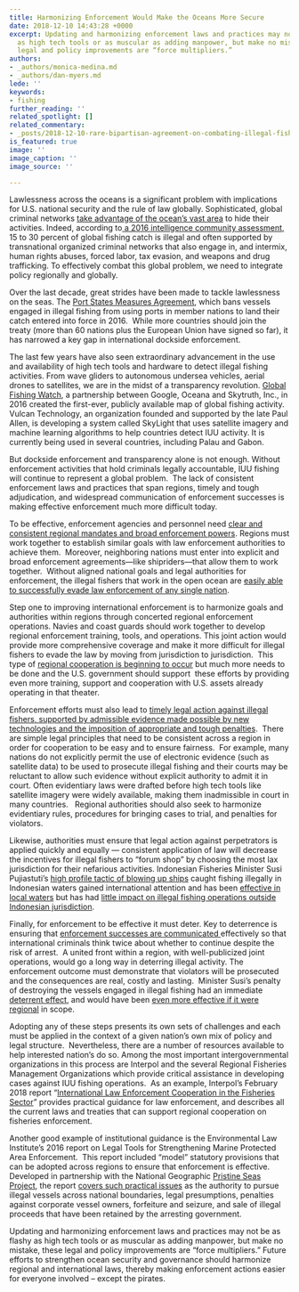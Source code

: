 ```yaml
---
title: Harmonizing Enforcement Would Make the Oceans More Secure
date: 2018-12-10 14:43:28 +0000
excerpt: Updating and harmonizing enforcement laws and practices may not be as flashy
  as high tech tools or as muscular as adding manpower, but make no mistake, these
  legal and policy improvements are “force multipliers.”
authors:
- _authors/monica-medina.md
- _authors/dan-myers.md
lede: ''
keywords:
- fishing
further_reading: ''
related_spotlight: []
related_commentary:
- _posts/2018-12-10-rare-bipartisan-agreement-on-combating-illegal-fishing.md
is_featured: true
image: ''
image_caption: ''
image_source: ''

---
```

Lawlessness across the oceans is a significant problem with implications for U.S. national security and the rule of law globally. Sophisticated, global criminal networks [take advantage of the ocean’s vast area](https://csis-prod.s3.amazonaws.com/s3fs-public/publication/171102_Poling_IUUFishing_Web.pdf?fxf_ZS98YbFth8SnVM242pH0VutBYw2v) to hide their activities. Indeed, according to[ a 2016 intelligence community assessment,](https://fas.org/irp/nic/fishing.pdf) 15 to 30 percent of global fishing catch is illegal and often supported by transnational organized criminal networks that also engage in, and intermix, human rights abuses, forced labor, tax evasion, and weapons and drug trafficking. To effectively combat this global problem, we need to integrate policy regionally and globally.

Over the last decade, great strides have been made to tackle lawlessness on the seas. The [Port States Measures Agreement](http://www.fao.org/port-state-measures/en/), which bans vessels engaged in illegal fishing from using ports in member nations to land their catch entered into force in 2016.  While more countries should join the treaty (more than 60 nations plus the European Union have signed so far), it has narrowed a key gap in international dockside enforcement.

The last few years have also seen extraordinary advancement in the use and availability of high tech tools and hardware to detect illegal fishing activities. From wave gliders to autonomous undersea vehicles, aerial drones to satellites, we are in the midst of a transparency revolution. [Global Fishing Watch](https://globalfishingwatch.org/), a partnership between Google, Oceana and Skytruth, Inc., in 2016 created the first-ever, publicly available map of global fishing activity. Vulcan Technology, an organization founded and supported by the late Paul Allen, is developing a system called SkyLight that uses satellite imagery and machine learning algorithms to help countries detect IUU activity. It is currently being used in several countries, including Palau and Gabon.

But dockside enforcement and transparency alone is not enough. Without enforcement activities that hold criminals legally accountable, IUU fishing will continue to represent a global problem.  The lack of consistent enforcement laws and practices that span regions, timely and tough adjudication, and widespread communication of enforcement successes is making effective enforcement much more difficult today.

To be effective, enforcement agencies and personnel need [clear and consistent regional mandates and broad enforcement powers](about:blank). Regions must work together to establish similar goals with law enforcement authorities to achieve them.  Moreover, neighboring nations must enter into explicit and broad enforcement agreements—like shipriders—that allow them to work together.  Without aligned national goals and legal authorities for enforcement, the illegal fishers that work in the open ocean are [easily able to successfully evade law enforcement of any single nation](https://docs.google.com/viewerng/viewer?url=https://nereusprogram.org/wp-content/uploads/2018/06/BBNJ-Policy-brief-global-fishing-watch.pdf).

Step one to improving international enforcement is to harmonize goals and authorities within regions through concerted regional enforcement operations. Navies and coast guards should work together to develop regional enforcement training, tools, and operations. This joint action would provide more comprehensive coverage and make it more difficult for illegal fishers to evade the law by moving from jurisdiction to jurisdiction.  This type of [regional cooperation is beginning to occur](https://www.fisheries.noaa.gov/foreign/international-affairs/fisheries-international-cooperation-projects) but much more needs to be done and the U.S. government should support  these efforts by providing even more training, support and cooperation with U.S. assets already operating in that theater.

Enforcement efforts must also lead to [timely legal action against illegal fishers, supported by admissible evidence made possible by new technologies and the imposition of appropriate and tough penalties](https://www.eli.org/sites/default/files/eli-pubs/legal-tools-strengthening-mpa-enforcement-eli-2016_2.pdf).  There are simple legal principles that need to be consistent across a region in order for cooperation to be easy and to ensure fairness.  For example, many nations do not explicitly permit the use of electronic evidence (such as satellite data) to be used to prosecute illegal fishing and their courts may be reluctant to allow such evidence without explicit authority to admit it in court. Often evidentiary laws were drafted before high tech tools like satellite imagery were widely available, making them inadmissible in court in many countries.   Regional authorities should also seek to harmonize evidentiary rules, procedures for bringing cases to trial, and penalties for violators.

Likewise, authorities must ensure that legal action against perpetrators is applied quickly and equally — consistent application of law will decrease the incentives for illegal fishers to “forum shop” by choosing the most lax jurisdiction for their nefarious activities. Indonesian Fisheries Minister Susi Pujiastuti’s [high profile tactic of blowing up ships](https://www.bbc.com/news/world-asia-41438279) caught fishing illegally in Indonesian waters gained international attention and has been [effective in local waters](http://www.thejakartapost.com/news/2018/10/22/minister-susi-says-ship-sinking-policy-success.html) but has had [little impact on illegal fishing operations outside Indonesian jurisdiction](https://www.scmp.com/week-asia/geopolitics/article/2169153/china-calls-it-fishing-indonesia-calls-it-crime-pudjiastuti).

Finally, for enforcement to be effective it must deter. Key to deterrence is ensuring that [enforcement successes are communicated ](https://www.eli.org/sites/default/files/eli-pubs/legal-tools-strengthening-mpa-enforcement-eli-2016_2.pdf)effectively so that international criminals think twice about whether to continue despite the risk of arrest.  A united front within a region, with well-publicized joint operations, would go a long way in deterring illegal activity. The enforcement outcome must demonstrate that violators will be prosecuted and the consequences are real, costly and lasting.  Minister Susi’s penalty of destroying the vessels engaged in illegal fishing had an immediate [deterrent effect](https://en.tempo.co/read/news/2018/10/19/056922695/Susi-Pudjiastuti-100-Poaching-Boats-Drowned-per-Year), and would have been [even more effective if it were regional](https://en.tempo.co/read/news/2018/10/19/056922695/Susi-Pudjiastuti-100-Poaching-Boats-Drowned-per-Year) in scope.

Adopting any of these steps presents its own sets of challenges and each must be applied in the context of a given nation’s own mix of policy and legal structure.  Nevertheless, there are a number of resources available to help interested nation’s do so. Among the most important intergovernmental organizations in this process are Interpol and the several Regional Fisheries Management Organizations which provide critical assistance in developing cases against IUU fishing operations.  As an example, Interpol’s February 2018 report “[International Law Enforcement Cooperation in the Fisheries Sector](about:blank)” provides practical guidance for law enforcement, and describes all the current laws and treaties that can support regional cooperation on fisheries enforcement.

Another good example of institutional guidance is the Environmental Law Institute’s 2016 report on Legal Tools for Strengthening Marine Protected Area Enforcement.  This report included “model” statutory provisions that can be adopted across regions to ensure that enforcement is effective.  Developed in partnership with the National Geographic [Pristine Seas Project](https://www.nationalgeographic.org/projects/pristine-seas), the report [covers such practical issues](https://www.eli.org/sites/default/files/eli-pubs/legal-tools-strengthening-mpa-enforcement-eli-2016_2.pdf) as the authority to pursue illegal vessels across national boundaries, legal presumptions, penalties against corporate vessel owners, forfeiture and seizure, and sale of illegal proceeds that have been retained by the arresting government.

Updating and harmonizing enforcement laws and practices may not be as flashy as high tech tools or as muscular as adding manpower, but make no mistake, these legal and policy improvements are “force multipliers.” Future efforts to strengthen ocean security and governance should harmonize regional and international laws, thereby making enforcement actions easier for everyone involved – except the pirates.
